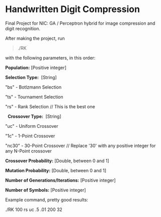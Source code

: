 # Handwritten Digit Compression
Final Project for NIC: GA / Perceptron hybrid for image compression and digit recognition.

After making the project, run

> ./RK

with the following parameters, in this order:

__Population:__
  [Positive integer]
  
  
__Selection Type:__
  [String]
  
  "bs" - Botlzmann Selection
  
  "ts" - Tournament Selection
  
  "rs" - Rank Selection // This is the best one
  
  
__Crossover Type:__
  [String]
  
  "uc" - Uniform Crossover
  
  "1c" - 1-Point Crossover
  
  "nc30" - 30-Point Crossover // Replace '30' with any positive integer for any N-Point crossover
  
  
__Crossover Probability:__
  [Double, between 0 and 1]
  
  
__Mutation Probability:__
  [Double, between 0 and 1]
  
  
__Number of Generations/Iterations:__
  [Positive integer]
  
  
__Number of Symbols:__
  [Positive integer]
  
  
Example command, pretty good results:

./RK 100 rs uc .5 .01 200 32
